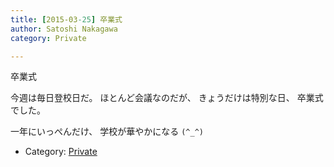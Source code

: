 ```yaml
---
title: [2015-03-25] 卒業式
author: Satoshi Nakagawa
category: Private

---
```


卒業式

 今週は毎日登校日だ。
ほとんど会議なのだが、
きょうだけは特別な日、
卒業式でした。

 一年にいっぺんだけ、
学校が華やかになる `(^_^)`

- Category: [Private](https://merapano.github.io/categories.html#Private)

